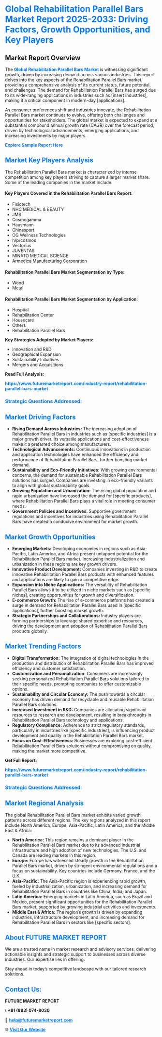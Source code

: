 <h1 style="color: #007BFF;">Global Rehabilitation Parallel Bars Market Report 2025-2033: Driving Factors, Growth Opportunities, and Key Players</h1>

<section id="overview">
<h2>Market Report Overview</h2>
<p>The <a href="https://www.futuremarketreport.com/industry-report/rehabilitation-parallel-bars-market" style="color: #007BFF; text-decoration: none;"><strong>Global Rehabilitation Parallel Bars Market</strong></a> is witnessing significant growth, driven by increasing demand across various industries. This report delves into the key aspects of the Rehabilitation Parallel Bars market, providing a comprehensive analysis of its current status, future potential, and challenges. The demand for Rehabilitation Parallel Bars has surged due to its wide-ranging applications in industries such as [insert industries], making it a critical component in modern-day [applications].</p>
<p>As consumer preferences shift and industries innovate, the Rehabilitation Parallel Bars market continues to evolve, offering both challenges and opportunities for stakeholders. The global market is expected to expand at a substantial compound annual growth rate (CAGR) over the forecast period, driven by technological advancements, emerging applications, and increasing investments by major players.</p>
</section>

<section id="overview">
<p><a href="https://www.futuremarketreport.com/request-sample/reportId=123534" style="color: #007BFF; text-decoration: none;"><strong>Explore Sample Report Here</strong></a></p>
</section>

<section id="key-players">
<h2 style="color: #007BFF;">Market Key Players Analysis</h2>
<p>The Rehabilitation Parallel Bars market is characterized by intense competition among key players striving to capture a larger market share. Some of the leading companies in the market include:</p>
<h4>Key Players Covered in the Rehabilitation Parallel Bars Report:</h4>
<ul><li>Fisiotech</li><li>NHC MEDICAL &amp; BEAUTY</li><li>JMS</li><li>Cosmogamma</li><li>Hausmann</li><li>Chinesport</li><li>OG Wellness Technologies</li><li>h/p/cosmos</li><li>Vectorius</li><li>JUVENTAS</li><li>MINATO MEDICAL SCIENCE</li><li>Armedica Manufacturing Corporation</li></ul>
<h4>Rehabilitation Parallel Bars Market Segmentation by Type:</h4>
<ul><li>Wood</li><li>Metal</li></ul>

<h4>Rehabilitation Parallel Bars Market Segmentation by Application:</h4>
<ul><li>Hospital</li><li>Rehabilitation Center</li><li>Housecare</li><li>Others</li><li>Rehabilitation Parallel Bars</li></ul>
<p><strong>Key Strategies Adopted by Market Players:</strong></p>
<ul>
<li>Innovation and R&D</li>
<li>Geographical Expansion</li>
<li>Sustainability Initiatives</li>
<li>Mergers and Acquisitions</li>
</ul>
</section>

<section>
<p><strong>Read Full Analysis: </strong></p><a href="https://www.futuremarketreport.com/industry-report/rehabilitation-parallel-bars-market" style="color: #007BFF; text-decoration: none;"><strong>https://www.futuremarketreport.com/industry-report/rehabilitation-parallel-bars-market</strong></a>
<h3 style="color: #007BFF;">Strategic Questions Addressed:</h3>
</section>

<section id="driving-factors">
<h2 style="color: #007BFF;">Market Driving Factors</h2>
<ul>
<li><strong>Rising Demand Across Industries:</strong> The increasing adoption of Rehabilitation Parallel Bars in industries such as [specific industries] is a major growth driver. Its versatile applications and cost-effectiveness make it a preferred choice among manufacturers.</li>
<li><strong>Technological Advancements:</strong> Continuous innovations in production and application technologies have enhanced the efficiency and performance of Rehabilitation Parallel Bars, further boosting market demand.</li>
<li><strong>Sustainability and Eco-Friendly Initiatives:</strong> With growing environmental concerns, the demand for sustainable Rehabilitation Parallel Bars solutions has surged. Companies are investing in eco-friendly variants to align with global sustainability goals.</li>
<li><strong>Growing Population and Urbanization:</strong> The rising global population and rapid urbanization have increased the demand for [specific products], where Rehabilitation Parallel Bars plays a vital role in meeting consumer needs.</li>
<li><strong>Government Policies and Incentives:</strong> Supportive government regulations and incentives for industries using Rehabilitation Parallel Bars have created a conducive environment for market growth.</li>
</ul>
</section>

<section id="growth-opportunities">
<h2 style="color: #007BFF;">Market Growth Opportunities</h2>
<ul>
<li><strong>Emerging Markets:</strong> Developing economies in regions such as Asia-Pacific, Latin America, and Africa present untapped potential for the Rehabilitation Parallel Bars market. Increasing industrialization and urbanization in these regions are key growth drivers.</li>
<li><strong>Innovative Product Development:</strong> Companies investing in R&D to create innovative Rehabilitation Parallel Bars products with enhanced features and applications are likely to gain a competitive edge.</li>
<li><strong>Expansion into Niche Applications:</strong> The versatility of Rehabilitation Parallel Bars allows it to be utilized in niche markets such as [specific niches], creating opportunities for growth and diversification.</li>
<li><strong>E-commerce Growth:</strong> The rise of e-commerce platforms has created a surge in demand for Rehabilitation Parallel Bars used in [specific applications], further boosting market growth.</li>
<li><strong>Strategic Partnerships and Collaborations:</strong> Industry players are forming partnerships to leverage shared expertise and resources, driving the development and adoption of Rehabilitation Parallel Bars products globally.</li>
</ul>
</section>

<section id="trending-factors">
<h2 style="color: #007BFF;">Market Trending Factors</h2>
<ul>
<li><strong>Digital Transformation:</strong> The integration of digital technologies in the production and distribution of Rehabilitation Parallel Bars has improved efficiency and customer satisfaction.</li>
<li><strong>Customization and Personalization:</strong> Consumers are increasingly seeking personalized Rehabilitation Parallel Bars solutions tailored to their specific needs, prompting companies to offer customizable options.</li>
<li><strong>Sustainability and Circular Economy:</strong> The push towards a circular economy has driven demand for recyclable and reusable Rehabilitation Parallel Bars solutions.</li>
<li><strong>Increased Investment in R&D:</strong> Companies are allocating significant resources to research and development, resulting in breakthroughs in Rehabilitation Parallel Bars technology and applications.</li>
<li><strong>Regulatory Compliance:</strong> Adherence to strict regulatory standards, particularly in industries like [specific industries], is influencing product development and quality in the Rehabilitation Parallel Bars market.</li>
<li><strong>Focus on Cost-Effectiveness:</strong> Businesses are exploring cost-efficient Rehabilitation Parallel Bars solutions without compromising on quality, making the market more competitive.</li>
</ul>
</section>

<section>
<p><strong>Get Full Report: </strong></p><a href="https://www.futuremarketreport.com/industry-report/rehabilitation-parallel-bars-market" style="color: #007BFF; text-decoration: none;"><strong>https://www.futuremarketreport.com/industry-report/rehabilitation-parallel-bars-market</strong></a>
<h3 style="color: #007BFF;">Strategic Questions Addressed:</h3>
</section>


<section id="regional-analysis">
<h2 style="color: #007BFF;">Market Regional Analysis</h2>
<p>The global Rehabilitation Parallel Bars market exhibits varied growth patterns across different regions. The key regions analyzed in this report include North America, Europe, Asia-Pacific, Latin America, and the Middle East & Africa:</p>
<ul>
<li><strong>North America:</strong> This region remains a dominant player in the Rehabilitation Parallel Bars market due to its advanced industrial infrastructure and high adoption of new technologies. The U.S. and Canada are leading markets in this region.</li>
<li><strong>Europe:</strong> Europe has witnessed steady growth in the Rehabilitation Parallel Bars market, driven by stringent environmental regulations and a focus on sustainability. Key countries include Germany, France, and the U.K.</li>
<li><strong>Asia-Pacific:</strong> The Asia-Pacific region is experiencing rapid growth, fueled by industrialization, urbanization, and increasing demand for Rehabilitation Parallel Bars in countries like China, India, and Japan.</li>
<li><strong>Latin America:</strong> Emerging markets in Latin America, such as Brazil and Mexico, present significant opportunities for the Rehabilitation Parallel Bars market, supported by growing industrial activities and investments.</li>
<li><strong>Middle East & Africa:</strong> The region’s growth is driven by expanding industries, infrastructure development, and increasing demand for Rehabilitation Parallel Bars in sectors like [specific sectors].</li>
</ul>
</section>

<footer>
<h2 style="color: #007BFF;">About FUTURE MARKET REPORT</h2>
<p>We are a trusted name in market research and advisory services, delivering actionable insights and strategic support to businesses across diverse industries. Our expertise lies in offering:</p>

<p>Stay ahead in today’s competitive landscape with our tailored research solutions.</p>

<h2 style="color: #007BFF;">Contact Us:</h2>
<p><strong>FUTURE MARKET REPORT</strong></p>
<p>📞 <strong>+91 (883) 074-8030</strong></p>
<p>📧 <strong><a href="mailto:help@futuremarketreport.com" style="color: #007BFF;">help@futuremarketreport.com</a></strong></p>
<p>🌐 <strong><a href="https://www.futuremarketreport.com/" style="color: #007BFF;">Visit Our Website</a></strong></p>
</footer>